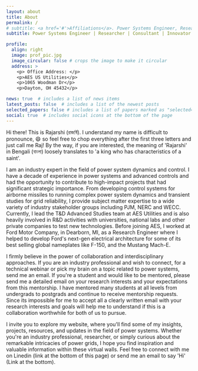 ```yaml
---
layout: about
title: About
permalink: /
# subtitle: <a href='#'>Affiliations</a>. Power Systems Engineer, Researcher, Applied Mathematician
subtitle: Power Systems Engineer | Researcher | Consultant | Innovator

profile:
  align: right
  image: prof_pic.jpg
  image_circular: false # crops the image to make it circular
  address: >
    <p> Office Address: </p>
    <p>AES US Utilities</p>
    <p>1065 Woodman Dr</p>
    <p>Dayton, OH 45432</p>

news: true  # includes a list of news items
latest_posts: false  # includes a list of the newest posts
selected_papers: false # includes a list of papers marked as "selected={true}"
social: true  # includes social icons at the bottom of the page
---
```


Hi there! This is Rajarshi (রাজর্ষি). I understand my name is difficult to pronounce, :smile: so feel free to chop everything after the first three letters and just call me Raj! By the way, if you are interested, the meaning of 'Rajarshi' in Bengali (বাংলা) loosely translates to 'a king who has characteristics of a saint'. 

I am an industry expert in the field of power system dynamics and control. I have a decade of experience in power systems and advanced controls and had the opportunity to contribute to high-impact projects that had significant strategic importance. From developing control systems for airborne missiles to running complex power system dynamics and transient studies for grid reliability, I provide subject matter expertise to a wide variety of industry stakeholder groups including PJM, NERC and WECC. Currently, I lead the T&D Advanced Studies team at AES Utilities and is also heavily involved in R&D activities with universities, national labs and other private companies to test new technologies. Before joining AES, I worked at Ford Motor Company, in Dearborn, MI, as a Research Engineer where I helped to develop Ford's next-gen electrical architecture for some of its best selling global nameplates like F-150, and the Mustang Mach-E.


I firmly believe in the power of collaboration and interdisciplinary approaches. If you are an industry professional and wish to connect, for a technical webinar or pick my brain on a topic related to power systems, send me an email. If you're a student and would like to be mentored, please send me a detailed email on your research interests and your expectations from this mentorship. I have mentored many students at all levels from undergrads to postgrads and continue to receive mentorship requests. Since its impossible for me to accept all  a clearly written email with your research interests and goals will help me to understand if this is a collaboration worthwhile for both of us to pursue. 

 I invite you to explore my website, where you'll find some of my insights, projects, resources, and updates in the field of power systems. Whether you're an industry professional, researcher, or simply curious about the remarkable intricacies of power grids, I hope you find inspiration and valuable information within these virtual walls. Feel free to connect with me on Linedin (link at the bottom of this page) or send me an email to say 'Hi' (Link at the bottom). 

<!-- Link to your favorite [subreddit](http://reddit.com). You can put a picture in, too. The code is already in, just name your picture `prof_pic.jpg` and put it in the `img/` folder. -->

<!-- Put your address / P.O. box / other info right below your picture. You can also disable any of these elements by editing `profile` property of the YAML header of your `_pages/about.md`. Edit `_bibliography/papers.bib` and Jekyll will render your [publications page](/al-folio/publications/) automatically. -->

<!-- Link to your social media connections, too. This theme is set up to use [Font Awesome icons](http://fortawesome.github.io/Font-Awesome/) and [Academicons](https://jpswalsh.github.io/academicons/), like the ones below. Add your Facebook, Twitter, LinkedIn, Google Scholar, or just disable all of them. -->

